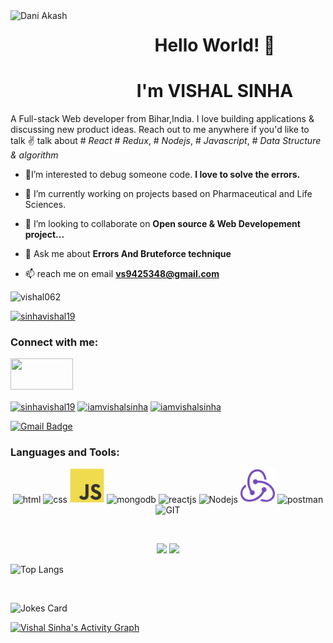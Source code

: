 <img align="left" width="150" height="150" alt="Dani Akash" src="https://raw.githubusercontent.com/DaniAkash/DaniAkash/master/assets/avatar.png"/>

<h1 align="center">Hello World! 👋</h1>



##           <h1 align="center">                   I'm VISHAL SINHA </h1>

A Full-stack Web developer from Bihar,India. I love building applications & discussing new product ideas. Reach out to me anywhere if you'd like to talk ✌️
talk about # *React* # *Redux*, # *Nodejs*, # *Javascript*, # *Data Structure & algorithm* 
<br/>
- 🔭I’m interested to debug someone code. **I love to solve the errors.**

- 🌱 I’m currently working on projects based on  Pharmaceutical and Life Sciences.

- 👯 I’m looking to collaborate on **Open source & Web Developement project...**

- 💬 Ask me about **Errors And Bruteforce technique**

- 📫 reach me on email **vs9425348@gmail.com**

<p align="left"> <img src="https://komarev.com/ghpvc/?username=vishal062&label=Profile%20views&color=0e75b6&style=flat" alt="vishal062" /> </p>

<p align="left"> <a href="https://twitter.com/sinhavishal19" target="blank"><img src="https://img.shields.io/twitter/follow/sinhavishal19?logo=twitter&style=for-the-badge" alt="sinhavishal19" /></a> </p>

<h3 align="left"> Connect with me: </h3>
<img src='https://raw.githubusercontent.com/ShahriarShafin/ShahriarShafin/main/Assets/handshake.gif' width="100px" height="50px">
<p align="left">
<a href="https://twitter.com/sinhavishal19" target="blank"><img align="center" src="https://raw.githubusercontent.com/rahuldkjain/github-profile-readme-generator/master/src/images/icons/Social/twitter.svg" alt="sinhavishal19" height="30" width="40" /></a>
<a href="https://linkedin.com/in/iamvishalsinha" target="blank"><img align="center" src="https://raw.githubusercontent.com/rahuldkjain/github-profile-readme-generator/master/src/images/icons/Social/linked-in-alt.svg" alt="iamvishalsinha" height="30" width="40" /></a>
<a href="https://instagram.com/iamvishalsinha" target="blank"><img align="center" src="https://raw.githubusercontent.com/rahuldkjain/github-profile-readme-generator/master/src/images/icons/Social/instagram.svg" alt="iamvishalsinha" height="30" width="40" /></a>

[![Gmail Badge](https://img.shields.io/badge/-VishalSinha-c14438?style=flat-square&logo=Gmail&logoColor=white&link=mailto:vs9425348@gmail.com)](mailto:vs9425348@gmail.com)

</p>
<span><h3 align="left">Languages and Tools:</h3><p align="center">
      <img src="https://www.vectorlogo.zone/logos/w3_html5/w3_html5-icon.svg" alt="html" width="55" height="55"/>
      <img src="https://www.vectorlogo.zone/logos/w3_css/w3_css-icon.svg" alt="css" width="55" height="55"/>
      <img src="https://raw.githubusercontent.com/devicons/devicon/master/icons/javascript/javascript-original.svg" alt="javascript" width="55" height="55"/>
      <img src="https://www.vectorlogo.zone/logos/mongodb/mongodb-icon.svg" alt="mongodb" width="45" height="55"/>
      <img src="https://www.vectorlogo.zone/logos/reactjs/reactjs-icon.svg" alt="reactjs" width="55" height="55"/>
      <img src="https://www.vectorlogo.zone/logos/nodejs/nodejs-icon.svg" alt="Nodejs" width="55" height="55"/>
      <img src="https://raw.githubusercontent.com/devicons/devicon/master/icons/redux/redux-original.svg" alt="redux" width="55" height="55"/>
      <img src="https://www.vectorlogo.zone/logos/getpostman/getpostman-icon.svg" alt="postman" width="55" height="55"/>
      <img src="https://www.vectorlogo.zone/logos/git-scm/git-scm-icon.svg" alt="GIT" width="55" height="55" marginleft="15"/>
</p></span>

<br/>
<p align="center">
  <img width="49%" src="https://github-readme-stats.vercel.app/api?username=Vishal062&show_icons=true&theme=tokyonight" />
  <img width="49%" src="https://github-readme-streak-stats.herokuapp.com/?user=Vishal062&theme=tokyonight" />

</p>

<p align="center">
<p>

 ![Top Langs](https://github-readme-stats.vercel.app/api/top-langs/?username=Vishal062&theme=tokyonight) </p><br/><p width="49%"> ![Jokes Card](https://readme-jokes.vercel.app/api?theme=tokyonight)

</p>

<a href="https://github.com/Vishal062/github-readme-activity-graph"><img alt="Vishal Sinha's Activity Graph" src="https://activity-graph.herokuapp.com/graph?username=Vishal062&bg_color=0D1117&color=5BCDEC&line=5BCDEC&point=FFFFFF&hide_border=true" /></a>

<!---
Vishal062/Vishal062 is a ✨ special ✨ repository because its `README.md` (this file) appears on your GitHub profile.
You can click the Preview link to take a look at your changes.
--->
